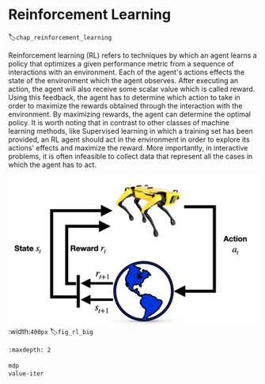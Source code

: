 # Reinforcement Learning
:label:`chap_reinforcement_learning`

Reinforcement learning (RL) refers to techniques by which an agent learns a policy that optimizes a given performance metric from a sequence of interactions with an environment.  Each of the agent's actions effects the state of the environment which the agent observes. After executing an action, the agent will also receive some scalar value which is called reward. Using this feedback, the agent has to determine which action to take in order to maximize the rewards obtained through the interaction with the environment. By maximizing rewards, the agent can determine the optimal policy. It is worth noting that in contrast to other classes of machine learning methods, like Supervised learning in which a training set has been provided, an RL agent should act in the environment in order to explore its actions' effects and maximize the reward. More importantly, in interactive problems, it is often infeasible to collect data that represent all the cases in which the agent has to act.

![Reinforcement Learning Structure](../img/RL_main.png)
 :width:`400px`
 :label:`fig_rl_big`

```toc
:maxdepth: 2

mdp
value-iter
```